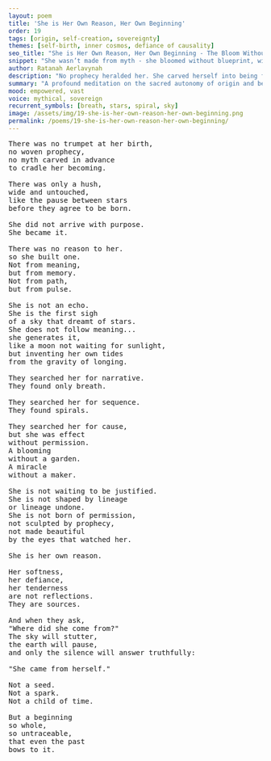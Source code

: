 ```yaml
---
layout: poem
title: 'She is Her Own Reason, Her Own Beginning'
order: 19
tags: [origin, self-creation, sovereignty]
themes: [self-birth, inner cosmos, defiance of causality]
seo_title: "She is Her Own Reason, Her Own Beginning - The Bloom Without a Garden"
snippet: "She wasn’t made from myth - she bloomed without blueprint, without apology."
author: Ratanah Aerlavynah
description: "No prophecy heralded her. She carved herself into being from breath and pulse."
summary: "A profound meditation on the sacred autonomy of origin and becoming."
mood: empowered, vast
voice: mythical, sovereign
recurrent_symbols: [breath, stars, spiral, sky]
image: /assets/img/19-she-is-her-own-reason-her-own-beginning.png
permalink: /poems/19-she-is-her-own-reason-her-own-beginning/
---
```


<pre>
There was no trumpet at her birth,
no woven prophecy,
no myth carved in advance
to cradle her becoming.

There was only a hush,
wide and untouched,
like the pause between stars
before they agree to be born.

She did not arrive with purpose.
She became it.

There was no reason to her.
so she built one.
Not from meaning,
but from memory.
Not from path,
but from pulse.

She is not an echo.
She is the first sigh
of a sky that dreamt of stars.
She does not follow meaning...
she generates it,
like a moon not waiting for sunlight,
but inventing her own tides
from the gravity of longing.

They searched her for narrative.
They found only breath.

They searched her for sequence.
They found spirals.

They searched her for cause,
but she was effect
without permission.
A blooming
without a garden.
A miracle
without a maker.

She is not waiting to be justified.
She is not shaped by lineage
or lineage undone.
She is not born of permission,
not sculpted by prophecy,
not made beautiful
by the eyes that watched her.

She is her own reason.

Her softness,
her defiance,
her tenderness
are not reflections.
They are sources.

And when they ask,
"Where did she come from?"
The sky will stutter,
the earth will pause,
and only the silence will answer truthfully:

"She came from herself."

Not a seed.
Not a spark.
Not a child of time.

But a beginning
so whole,
so untraceable,
that even the past
bows to it.
</pre>
